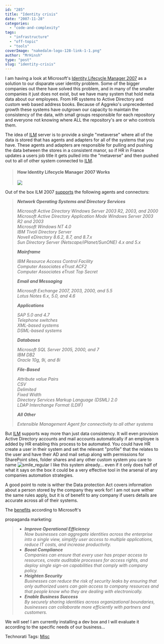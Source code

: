 ```yaml
---
id: "285"
title: "Identity crisis"
date: "2007-11-28"
categories: 
  - "code-and-complexity"
tags: 
  - "infrastructure"
  - "off-topic"
  - "tools"
coverImage: "nakedalm-logo-128-link-1-1.png"
author: "MrHinsh"
type: "post"
slug: "identity-crisis"
---
```


I am having a look at Microsoft's [Identity Lifecycle Manager 2007](http://www.microsoft.com/windowsserver/ilm2007/default.mspx) as a solution to our disparate user identity problem. Some of the bigger companies out there have solved this problem, and in many of the smaller companies it just does not exist, but we have many system that hold meta data about our employees. From HR systems to Active Directory and custom web based address books. Because of Aggreko's unprecedented growth these systems have outgrown our capacity to maintain the consistency of the data, with small groups responsible for each repository and everyone not knowing where ALL the repository's are or who controls them.

The idea of [ILM](http://www.microsoft.com/windowsserver/ilm2007/default.mspx) server is to provide a single "metaverse" where all of the data is stored that has agents and adapters for all of the systems that you have. These agents and adapters are responsible for pulling and pushing the data between the stores in a consistent manor, so if HR in France updates a users job title it gets pulled into the "metaverse" and then pushed out to all of other system connected to [ILM](http://www.microsoft.com/windowsserver/ilm2007/default.mspx).

> #### **How Identity Lifecycle Manager 2007 Works**
> 
> [![](images/48505_375x262_miis_f.jpg)](http://www.microsoft.com/windowsserver/ilm2007/overview.mspx)

Out of the box ILM 2007 [supports](http://www.microsoft.com/windowsserver/ilm2007/overview.mspx) the following agents and connectors:

> **_Network Operating Systems and Directory Services_**
> 
> _Microsoft Active Directory Windows Server 2003 R2, 2003, and 2000  
> Microsoft Active Directory Application Mode Windows Server 2003 R2 and 2003  
> Microsoft Windows NT 4.0  
> IBM Tivoli Directory Server  
> Novell eDirectory 8.6.2, 8.7, and 8.7.x  
> Sun Directory Server (Netscape/iPlanet/SunONE) 4.x and 5.x_
> 
> **_Mainframe_**
> 
> _IBM Resource Access Control Facility  
> Computer Associates eTrust ACF2  
> Computer Associates eTrust Top Secret_
> 
> **_Email and Messaging_**
> 
> _Microsoft Exchange 2007, 2003, 2000, and 5.5  
> Lotus Notes 6.x, 5.0, and 4.6_
> 
> **_Applications_**
> 
> _SAP 5.0 and 4.7  
> Telephone switches  
> XML-based systems  
> DSML-based systems_
> 
> **_Databases_**
> 
> _Microsoft SQL Server 2005, 2000, and 7  
> IBM DB2  
> Oracle 10g, 9i, and 8i_
> 
> **_File-Based_**
> 
> _Attribute value Pairs  
> CSV  
> Delimited  
> Fixed Width  
> Directory Services Markup Language (DSML) 2.0  
> LDAP Interchange Format (LDIF)_
> 
> **_All Other_**
> 
> _Extensible Management Agent for connectivity to all other systems_

But [ILM](http://www.microsoft.com/windowsserver/ilm2007/default.mspx) supports way more than just data consistency. It will even provision Active Directory accounts and mail accounts automatically if an employee is added by HR enabling this process to be automated. You could have HR create a user in their system and set the relevant "profile" that the relates to the user and have their AD and mail setup along with permissions for SharePoint sites, folder shares and any other custom system you care to name ![smile_regular](images/smile_regular-2-2.gif) I like this system already... even if it only does half of what it says on the box it could be a very effective tool in the arsenal of any companies automation strategies.

A good point to note is wither the Data protection Act covers information about a person stored by the company they work for! I am not sure wither the same rules apply, but it is of benefit to any company if users details are accurate across all of their systems.

The [benefits](http://www.microsoft.com/windowsserver2003/technologies/idm/default.mspx) according to Microsoft's

propaganda marketing:

> - _**Improve Operational Efficiency**  
>     Now businesses can aggregate identities across the enterprise into a single view, simplify user access to multiple applications, reduce IT costs, and increase productivity._
> - _**Boost Compliance**  
>     Companies can ensure that every user has proper access to resources, create auditable processes for access rights, and deploy single sign-on capabilities that comply with company policy._
> - _**Heighten Security**  
>     Businesses can reduce the risk of security leaks by ensuring that only authorized users can gain access to company resources and that people know who they are dealing with electronically._
> - _**Enable Business Success**  
>     By securely sharing identities across organizational boundaries, businesses can collaborate more efficiently with partners and customers._

We will see! I am currently installing a dev box and I will evaluate it according to the specific needs of our business...

Technorati Tags: [Misc](http://technorati.com/tags/Misc)




